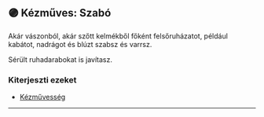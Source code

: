 ## 🟣 Kézműves: Szabó

Akár vászonból, akár szőtt kelmékből főként felsőruházatot, például kabátot, nadrágot és blúzt szabsz és varrsz.

Sérült ruhadarabokat is javítasz.

### Kiterjeszti ezeket

- [Kézművesség](../kepzettsegek.szekunder/kezmuvesseg.md)

---
